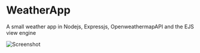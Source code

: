 # WeatherApp
A small weather app in Nodejs, Expressjs, OpenweathermapAPI and the EJS view engine

![Screenshot](screenshot.png)